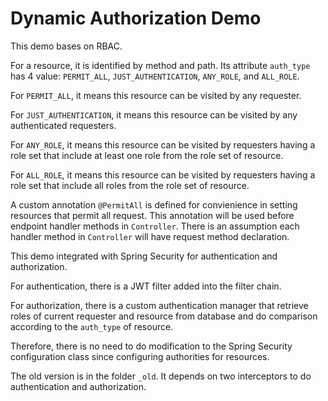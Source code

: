# Dynamic Authorization Demo

This demo bases on RBAC.

For a resource, it is identified by method and path. Its attribute `auth_type` has 4 value: `PERMIT_ALL`, `JUST_AUTHENTICATION`, `ANY_ROLE`, and `ALL_ROLE`.

For `PERMIT_ALL`, it means this resource can be visited by any requester.

For `JUST_AUTHENTICATION`, it means this resource can be visited by any authenticated requesters.

For `ANY_ROLE`, it means this resource can be visited by requesters having a role set that include at least one role from the role set of resource.

For `ALL_ROLE`, it means this resource can be visited by requesters having a role set that include all roles from the role set of resource.

A custom annotation `@PermitAll` is defined for convienience in setting resources that permit all request. This annotation will be used before endpoint handler methods in `Controller`. There is an assumption each handler method in `Controller` will have request method declaration.

This demo integrated with Spring Security for authentication and authorization.

For authentication, there is a JWT filter added into the filter chain.

For authorization, there is a custom authentication manager that retrieve roles of current requester and resource from database and do comparison according to the `auth_type` of resource.

Therefore, there is no need to do modification to the Spring Security configuration class since configuring authorities for resources.

The old version is in the folder `_old`. It depends on two interceptors to do authentication and authorization.